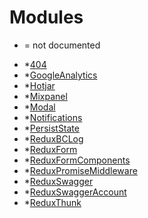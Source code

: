 # Modules

* = not documented

- *[404](/modules/404.md)
- *[GoogleAnalytics](/modules/googleanalytics.md)
- *[Hotjar](/modules/hotjar.md)
- *[Mixpanel](/modules/mixpanel.md)
- *[Modal](/modules/modal.md)
- *[Notifications](/modules/notifications.md)
- *[PersistState](/modules/persiststate.md)
- *[ReduxBCLog](/modules/reduxbclog.md)
- *[ReduxForm](/modules/reduxform.md)
- *[ReduxFormComponents](/modules/reduxformcomponents.md)
- *[ReduxPromiseMiddleware](/modules/reduxpromisemiddleware.md)
- *[ReduxSwagger](/modules/reduxswagger.md)
- *[ReduxSwaggerAccount](/modules/reduxswaggeraccount.md)
- *[ReduxThunk](/modules/reduxthunk.md)



